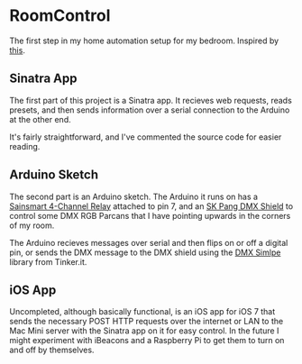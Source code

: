 RoomControl
===========

The first step in my home automation setup for my bedroom. Inspired by [this](http://www.youtube.com/watch?v=BW9FbjjkKo4).

Sinatra App
-----------

The first part of this project is a Sinatra app. It recieves web requests, reads presets, and then sends information over a serial connection to the Arduino at the other end.

It's fairly straightforward, and I've commented the source code for easier reading.

Arduino Sketch
--------------

The second part is an Arduino sketch. The Arduino it runs on has a [Sainsmart 4-Channel Relay](http://www.sainsmart.com/4-channel-5v-relay-module-for-pic-arm-avr-dsp-arduino-msp430-ttl-logic.html) attached to pin 7, and an [SK Pang DMX Shield](http://www.skpang.co.uk/catalog/arduino-dmx-shield-p-663.html) to control some DMX RGB Parcans that I have pointing upwards in the corners of my room.

The Arduino recieves messages over serial and then flips on or off a digital pin, or sends the DMX message to the DMX shield using the [DMX Simlpe](https://code.google.com/p/tinkerit/wiki/DmxSimple) library from Tinker.it.

iOS App
-------

Uncompleted, although basically functional, is an iOS app for iOS 7 that sends the necessary POST HTTP requests over the internet or LAN to the Mac Mini server with the Sinatra app on it for easy control. In the future I might experiment with iBeacons and a Raspberry Pi to get them to turn on and off by themselves. 
